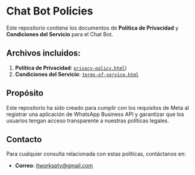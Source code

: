 # Chat Bot Policies

Este repositorio contiene los documentos de **Política de Privacidad** y **Condiciones del Servicio** para el Chat Bot.

## Archivos incluidos:
1. **Política de Privacidad**: [`privacy-policy.html`](https://github.com/CBS-LAAG/chatbot-policies/blob/0aac6114a15d4c9dee6352a36370b4c60d5a7e59/privacy-policy.html))
2. **Condiciones del Servicio**: [`terms-of-service.html`](https://<tu_usuario>.github.io/chatbot-policies/terms-of-service.html)

## Propósito
Este repositorio ha sido creado para cumplir con los requisitos de Meta al registrar una aplicación de WhatsApp Business API y garantizar que los usuarios tengan acceso transparente a nuestras políticas legales.

## Contacto
Para cualquier consulta relacionada con estas políticas, contáctanos en:
- **Correo**: itworkspty@gmail.com
